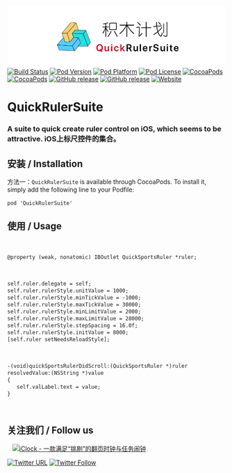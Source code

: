 ![logo](logo.png)
[![Build Status](http://img.shields.io/travis/pcjbird/QuickRulerSuite/master.svg?style=flat)](https://travis-ci.org/pcjbird/QuickRulerSuite)
[![Pod Version](http://img.shields.io/cocoapods/v/QuickRulerSuite.svg?style=flat)](http://cocoadocs.org/docsets/QuickRulerSuite/)
[![Pod Platform](http://img.shields.io/cocoapods/p/QuickRulerSuite.svg?style=flat)](http://cocoadocs.org/docsets/QuickRulerSuite/)
[![Pod License](http://img.shields.io/cocoapods/l/QuickRulerSuite.svg?style=flat)](https://www.apache.org/licenses/LICENSE-2.0.html)
[![CocoaPods](https://img.shields.io/cocoapods/at/QuickRulerSuite.svg)](https://github.com/pcjbird/QuickRulerSuite)
[![CocoaPods](https://img.shields.io/cocoapods/dt/QuickRulerSuite.svg)](https://github.com/pcjbird/QuickRulerSuite)
[![GitHub release](https://img.shields.io/github/release/pcjbird/QuickRulerSuite.svg)](https://github.com/pcjbird/QuickRulerSuite/releases)
[![GitHub release](https://img.shields.io/github/release-date/pcjbird/QuickRulerSuite.svg)](https://github.com/pcjbird/QuickRulerSuite/releases)
[![Website](https://img.shields.io/website-pcjbird-down-green-red/https/shields.io.svg?label=author)](https://pcjbird.github.io)

# QuickRulerSuite
### A suite to quick create ruler control on iOS, which seems to be attractive. iOS上标尺控件的集合。


##  安装 / Installation

方法一：`QuickRulerSuite` is available through CocoaPods. To install it, simply add the following line to your Podfile:

```
pod 'QuickRulerSuite'
```

## 使用 / Usage
  
```
@property (weak, nonatomic) IBOutlet QuickSportsRuler *ruler;
```
  
```
self.ruler.delegate = self;
self.ruler.rulerStyle.unitValue = 1000;
self.ruler.rulerStyle.minTickValue = -1000;
self.ruler.rulerStyle.maxTickValue = 30000;
self.ruler.rulerStyle.minLimitValue = 2000;
self.ruler.rulerStyle.maxLimitValue = 28000;
self.ruler.rulerStyle.stepSpacing = 16.0f;
self.ruler.rulerStyle.initValue = 8000;
[self.ruler setNeedsReloadStyle];
```
     
```
-(void)quickSportsRulerDidScroll:(QuickSportsRuler *)ruler resolvedValue:(NSString *)value
{
   self.valLabel.text = value;
}
``` 
  
  
## 关注我们 / Follow us
  
<a href="https://itunes.apple.com/cn/app/iclock-一款满足-挑剔-的翻页时钟与任务闹钟/id1128196970?pt=117947806&ct=com.github.pcjbird.QuickRulerSuite&mt=8"><img src="https://github.com/pcjbird/AssetsExtractor/raw/master/iClock.gif" width="400" title="iClock - 一款满足“挑剔”的翻页时钟与任务闹钟"></a>

[![Twitter URL](https://img.shields.io/twitter/url/http/shields.io.svg?style=social)](https://twitter.com/intent/tweet?text=https://github.com/pcjbird/QuickRulerSuite)
[![Twitter Follow](https://img.shields.io/twitter/follow/pcjbird.svg?style=social)](https://twitter.com/pcjbird)

